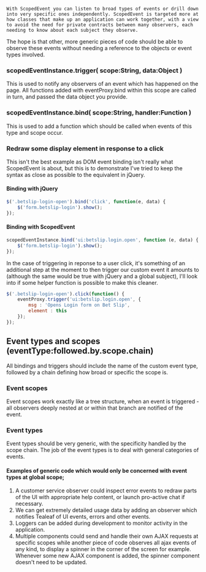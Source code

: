 	With ScopedEvent you can listen to broad types of events or drill down into very specific ones independently. ScopedEvent is targeted more at how classes that make up an application can work together, with a view to avoid the need for private contracts between many observers, each needing to know about each subject they observe. 

The hope is that other, more generic pieces of code should be able to observe these events without needing a reference to the objects or event types involved.

### scopedEventInstance.trigger( scope:String, data:Object )
This is used to notify any observers of an event which has happened on the page. All functions added with eventProxy.bind within this scope are called in turn, and passed the data object you provide.

### scopedEventInstance.bind( scope:String, handler:Function )
This is used to add a function which should be called when events of this type and scope occur.

### Redraw some display element in response to a click
This isn't the best example as DOM event binding isn't really what ScopedEvent is about, but this is to demonstrate I've tried to keep the syntax as close as possible to the equivalent in jQuery.

#### Binding with jQuery
```javascript
$('.betslip-login-open').bind('click', function(e, data) {
	$('form.betslip-login').show();
});
```

#### Binding with ScopedEvent
```javascript
scopedEventInstance.bind('ui:betslip.login.open', function (e, data) {
	$('form.betslip-login').show();
});
```

In the case of triggering in reponse to a user click, it's something of an additional step at the moment to then trigger our custom event it amounts to (although the same would be true with jQuery and a global subject), I'll look into if some helper function is possible to make this cleaner.

```javascript
$('.betslip-login-open').click(function() {
	eventProxy.trigger('ui:betslip.login.open', {
		msg : 'Opens Login form on Bet Slip',
		element : this
	});
});
```

## Event types and scopes (eventType:followed.by.scope.chain)
All bindings and triggers should include the name of the custom event type, followed by a chain defining how broad or specific the scope is.

### Event scopes
Event scopes work exactly like a tree structure, when an event is triggered - all observers deeply nested at or within that branch are notified of the event.

### Event types
Event types should be very generic, with the specificity handled by the scope chain. The job of the event types is to deal with general categories of events.

#### Examples of generic code which would only be concerned with event types at global scope;
1. A customer service observer could inspect error events to redraw parts of the UI with appropriate help content, or launch pro-active chat if necessary.
2. We can get extremely detailed usage data by adding an observer which notifies Tealeaf of UI events, errors and other events.
3. Loggers can be added during development to monitor activity in the application.
4. Multiple components could send and handle their own AJAX requests at specific scopes while another piece of code observes all ajax events of any kind, to display a spinner in the corner of the screen for example. Whenever some new AJAX component is added, the spinner component doesn't need to be updated.
